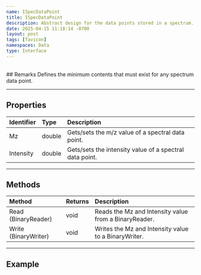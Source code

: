```yaml
---
name: ISpecDataPoint
title: ISpecDataPoint
description: Abstract design for the data points stored in a spectrum.
date: 2025-04-15 11:18:14 -0700
layout: post
tags: [favicon]
namespaces: Data
type: Interface
---
```


<br/>
## Remarks
Defines the minimum contents that must exist for any spectrum data point.

* * *
## Properties

| Identifier   | Type     | Description                                               |
|:-------------|:---------|:----------------------------------------------------------|
| Mz           | double   | Gets/sets the m/z value of a spectral data point.         |
| Intensity    | double   | Gets/sets the intensity value of a spectral data point.   |

* * *
## Methods

| Method   | Returns     | Description                                               |
|:-------------|:---------|:----------------------------------------------------------|
| Read (BinaryReader)      | void   | Reads the Mz and Intensity value from a BinaryReader.         |
| Write (BinaryWriter)     | void   | Writes the Mz and Intensity value to a BinaryWriter.  |

* * *
## Example
